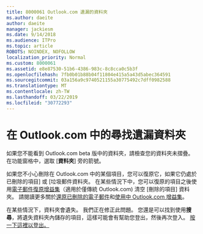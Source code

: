 ```yaml
---
title: 8000061 Outlook.com 遺漏的資料夾
ms.author: daeite
author: daeite
manager: jackiesm
ms.date: 9/14/2018
ms.audience: ITPro
ms.topic: article
ROBOTS: NOINDEX, NOFOLLOW
localization_priority: Normal
ms.custom: 8000061
ms.assetid: e8e87530-51b6-4386-983c-8c8cca0c5b3f
ms.openlocfilehash: 7fb0b01b88b04f11804e415a5a43d5abec364591
ms.sourcegitcommit: 03a156a9c9740521155a30775492c7dff0982588
ms.translationtype: MT
ms.contentlocale: zh-TW
ms.lasthandoff: 03/22/2019
ms.locfileid: "30772293"
---
```

# <a name="find-missing-folders-in-outlookcom"></a>在 Outlook.com 中的尋找遺漏資料夾

如果您不能看到 Outlook.com beta 版中的資料夾，請檢查您的資料夾未摺疊。 在功能窗格中，選取 [**資料夾**] 旁的箭號。 
  
如果您不小心刪除在 Outlook.com 中的某個項目，您可以復原它，如果它仍處於已刪除的項目] 或 [垃圾郵件資料夾。 在某些情況下中，您可以復原的項目之後使用[電子郵件復原增益集](https://appsource.microsoft.com/product/office/WA104380447)（適用於僅傳統 Outlook.com) 清空 [刪除的項目] 資料夾。 請閱讀更多關於[還原已刪除的電子郵件](https://support.office.com/article/cf06ab1b-ae0b-418c-a4d9-4e895f83ed50)和[使用中 Outlook.com 增益集](https://support.office.com/article/a5672109-e4f3-4119-abea-72323e9653cf)。
  
在某些情況下，資料夾會遺失。 我們正在修正此問題。 您還是可以找到使用**搜尋**，將遺失資料夾內儲存的項目，這樣可能會有幫助您登出，然後再次登入。 [按一下這裡以登出。](https://login.live.com/logout.srf)
  

